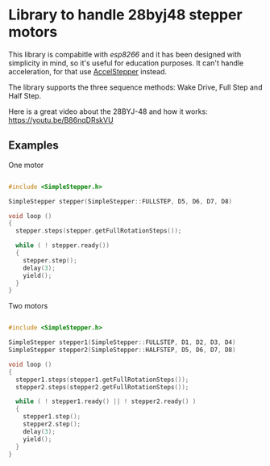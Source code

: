 # Library to handle 28byj48 stepper motors

This library is compabitle with *esp8266* and it has been designed with simplicity in mind, so it's useful for education purposes. It can't handle acceleration, for that use [AccelStepper](http://www.airspayce.com/mikem/arduino/AccelStepper/) instead.

The library supports the three sequence methods: Wake Drive, Full Step and Half Step.

Here is a great video about the 28BYJ-48 and how it works: https://youtu.be/B86nqDRskVU

Examples
--------

One motor

```cpp

#include <SimpleStepper.h>

SimpleStepper stepper(SimpleStepper::FULLSTEP, D5, D6, D7, D8)

void loop ()
{
  stepper.steps(stepper.getFullRotationSteps());

  while ( ! stepper.ready())
  {
    stepper.step();
    delay(3);
    yield();
  }
}

```

Two motors

```cpp

#include <SimpleStepper.h>

SimpleStepper stepper1(SimpleStepper::FULLSTEP, D1, D2, D3, D4)
SimpleStepper stepper2(SimpleStepper::HALFSTEP, D5, D6, D7, D8)

void loop ()
{
  stepper1.steps(stepper1.getFullRotationSteps());
  stepper2.steps(stepper2.getFullRotationSteps());

  while ( ! stepper1.ready() || ! stepper2.ready() )
  {
    stepper1.step();
    stepper2.step();
    delay(3);
    yield();
  }
}

```
